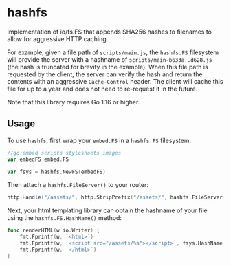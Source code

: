 hashfs
======

Implementation of io/fs.FS that appends SHA256 hashes to filenames to allow for
aggressive HTTP caching.

For example, given a file path of `scripts/main.js`, the `hashfs.FS`
filesystem will provide the server with a hashname of
`scripts/main-b633a..d628.js` (the hash is truncated for brevity in the example). When
this file path is requested by the client, the server can verify the hash and
return the contents with an aggressive `Cache-Control` header. The client will
cache this file for up to a year and does not need to re-request it in the
future.

Note that this library requires Go 1.16 or higher.


## Usage

To use `hashfs`, first wrap your `embed.FS` in a `hashfs.FS` filesystem:

```go
//go:embed scripts stylesheets images
var embedFS embed.FS

var fsys = hashfs.NewFS(embedFS)
```

Then attach a `hashfs.FileServer()` to your router:

```go
http.Handle("/assets/", http.StripPrefix("/assets/", hashfs.FileServer(fsys)))
```

Next, your html templating library can obtain the hashname of your file using
the `hashfs.FS.HashName()` method:

```go
func renderHTML(w io.Writer) {
	fmt.Fprintf(w, `<html>`)
	fmt.Fprintf(w, `<script src="/assets/%s"></script>`, fsys.HashName("scripts/main.js"))
	fmt.Fprintf(w, `</html>`)
}
```
